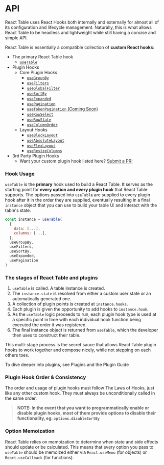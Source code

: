 # API

React Table uses React Hooks both internally and externally for almost all of its configuration and lifecycle management. Naturally, this is what allows React Table to be headless and lightweight while still having a concise and simple API.

React Table is essentially a compatible collection of **custom React hooks**:

- The primary React Table hook
  - [`useTable`](./useTable.md)
- Plugin Hooks
  - Core Plugin Hooks
    - [`useGroupBy`](./useGroupBy.md)
    - [`useFilters`](./useFilters.md)
    - [`useGlobalFilter`](./useGlobalFilter.md)
    - [`useSortBy`](./useSortBy.md)
    - [`useExpanded`](./useExpanded.md)
    - [`usePagination`](./usePagination.md)
    - [`useTokenPagination` (Coming Soon)](./useTokenPagination.md)
    - [`useRowSelect`](./useRowSelect.md)
    - [`useRowState`](./useRowState.md)
    - [`useColumnOrder`](./useColumnOrder.md)
  - Layout Hooks
    - [`useBlockLayout`](./useBlockLayout.md)
    - [`useAbsoluteLayout`](./useAbsoluteLayout.md)
    - [`useFlexLayout`](./useFlexLayout.md)
    - [`useResizeColumns`](./useResizeColumns.md)
- 3rd Party Plugin Hooks
  - Want your custom plugin hook listed here? [Submit a PR!](https://github.com/tannerlinsley/react-table/compare)

### Hook Usage

`useTable` is the **primary** hook used to build a React Table. It serves as the starting point for **every option and every plugin hook** that React Table supports. The options passed into `useTable` are supplied to every plugin hook after it in the order they are supplied, eventually resulting in a final `instance` object that you can use to build your table UI and interact with the table's state.

```js
const instance = useTable(
  {
    data: [...],
    columns: [...],
  },
  useGroupBy,
  useFilters,
  useSortBy,
  useExpanded,
  usePagination
)
```

### The stages of React Table and plugins

1. `useTable` is called. A table instance is created.
1. The `instance.state` is resolved from either a custom user state or an automatically generated one.
1. A collection of plugin points is created at `instance.hooks`.
1. Each plugin is given the opportunity to add hooks to `instance.hook`.
1. As the `useTable` logic proceeds to run, each plugin hook type is used at a specific point in time with each individual hook function being executed the order it was registered.
1. The final instance object is returned from `useTable`, which the developer then uses to construct their table.

This multi-stage process is the secret sauce that allows React Table plugin hooks to work together and compose nicely, while not stepping on each others toes.

To dive deeper into plugins, see Plugins and the Plugin Guide

### Plugin Hook Order & Consistency

The order and usage of plugin hooks must follow The Laws of Hooks, just like any other custom hook. They must always be unconditionally called in the same order.

> **NOTE: In the event that you want to programmatically enable or disable plugin hooks, most of them provide options to disable their functionality, eg. `options.disableSortBy`**

### Option Memoization

React Table relies on memoization to determine when state and side effects should update or be calculated. This means that every option you pass to `useTable` should be memoized either via `React.useMemo` (for objects) or `React.useCallback` (for functions).
